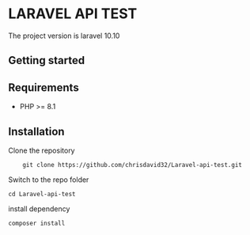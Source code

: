 # LARAVEL API TEST
The project version is laravel 10.10
## Getting started
## Requirements

- PHP >= 8.1

## Installation
Clone the repository
```
    git clone https://github.com/chrisdavid32/Laravel-api-test.git 
```

Switch to the repo folder

    cd Laravel-api-test

install dependency
```
composer install
```
